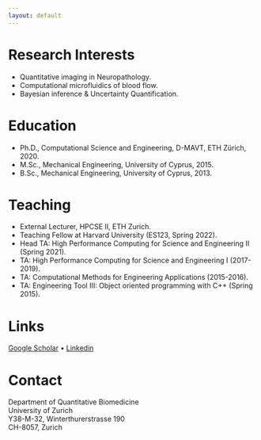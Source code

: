 ```yaml
---
layout: default
---
```


# Research Interests

* Quantitative imaging in Neuropathology.
* Computational microfluidics of blood flow.
* Bayesian inference & Uncertainty Quantification.


# Education

* Ph.D., Computational Science and Engineering, D-MAVT, ETH Zürich, 2020.
* M.Sc., Mechanical Engineering, University of Cyprus, 2015.
* B.Sc., Mechanical Engineering, University of Cyprus, 2013.


# Teaching
* External Lecturer, HPCSE II, ETH Zurich.
* Teaching Fellow at Harvard University (ES123, Spring 2022).
* Head TA: High Performance Computing for Science and Engineering II (Spring 2021).
* TA: High Performance Computing for Science and Engineering I (2017-2019).
* TA: Computational Methods for Engineering Applications (2015-2016).
* TA: Engineering Tool III: Object oriented programming with C++ (Spring 2015).

# Links

<i class="fa-solid fa-graduation-cap"></i> [Google Scholar](https://scholar.google.com/citations?user=EICX1aMAAAAJ) • <i class="fa-brands fa-linkedin"></i> [Linkedin](https://ch.linkedin.com/in/athena-economides)


# Contact

Department of Quantitative Biomedicine<br>
University of Zurich<br>
Y38-M-32, Winterthurerstrasse 190<br>
CH-8057, Zurich<br>
